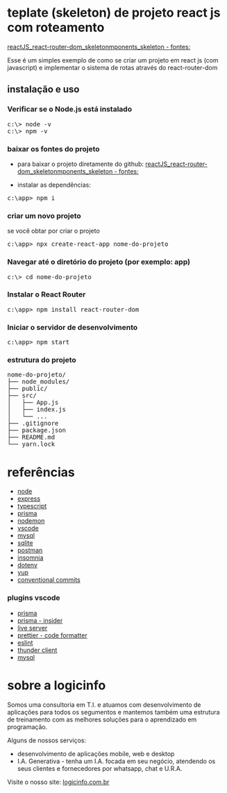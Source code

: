 
# teplate (skeleton) de projeto react js com roteamento
[reactJS_react-router-dom_skeletonmponents_skeleton - fontes:](https://github.com/logicinfocursos/reactJS_react-router-dom_skeletonmponents_skeleton.git)

Esse é um simples exemplo de como se criar um projeto em react js (com javascript) e implementar o sistema de rotas através do react-router-dom

## instalação e uso

### Verificar se o Node.js está instalado
<pre>
c:\> node -v
c:\> npm -v
</pre>


### baixar os fontes do projeto
- para baixar o projeto diretamente do github:
[reactJS_react-router-dom_skeletonmponents_skeleton - fontes:](https://github.com/logicinfocursos/reactJS_react-router-dom_skeletonmponents_skeleton.git)

- instalar as dependências:
<pre>
c:\app> npm i
</pre>

### criar um novo projeto
se você obtar por criar o projeto
<pre>
c:\app> npx create-react-app nome-do-projeto
</pre>


### Navegar até o diretório do projeto (por exemplo: app)
<pre>
c:\> cd nome-do-projeto
</pre>

### Instalar o React Router
<pre>
c:\app> npm install react-router-dom
</pre>

### Iniciar o servidor de desenvolvimento
<pre>
c:\app> npm start
</pre>

### estrutura do projeto
<pre>
nome-do-projeto/
├── node_modules/
├── public/
├── src/
│   ├── App.js
│   ├── index.js
│   └── ...
├── .gitignore
├── package.json
├── README.md
└── yarn.lock
</pre>


# referências
- [node](https://nodejs.org/en)
- [express](https://expressjs.com/en/starter/hello-world.html)
- [typescript](https://www.typescriptlang.org/docs/)
- [prisma](https://www.prisma.io/docs/getting-started)
- [nodemon](https://www.npmjs.com/package/nodemon)
- [vscode](https://code.visualstudio.com/download)
- [mysql](https://dev.mysql.com/doc/)
- [sqlite](https://www.sqlite.org/)
- [postman](https://www.postman.com/downloads/)
- [insomnia](https://insomnia.rest/download)
- [dotenv](https://www.npmjs.com/package/dotenv)
- [yup](https://www.npmjs.com/package/yup)
- [conventional commits](https://www.conventionalcommits.org/en/v1.0.0/)

### plugins vscode
- [prisma](https://marketplace.visualstudio.com/items?itemName=Prisma.prisma)
- [prisma - insider](https://marketplace.visualstudio.com/items?itemName=Prisma.prisma-insider)
- [live server](https://marketplace.visualstudio.com/items?itemName=ritwickdey.LiveServer)
- [prettier - code formatter](https://marketplace.visualstudio.com/items?itemName=esbenp.prettier-vscode)
- [eslint](https://marketplace.visualstudio.com/items?itemName=dbaeumer.vscode-eslint)
- [thunder client](https://marketplace.visualstudio.com/items?itemName=rangav.vscode-thunder-client)
- [mysql](https://marketplace.visualstudio.com/items?itemName=cweijan.vscode-mysql-client2)

# sobre a logicinfo

Somos uma consultoria em T.I. e atuamos com desenvolvimento de aplicações para todos os segumentos e mantemos também uma estrutura de treinamento com as melhores soluções para o aprendizado em programação.

Alguns de nossos serviços:

- desenvolvimento de aplicações mobile, web e desktop
- I.A. Generativa - tenha um I.A. focada em seu negócio, atendendo os seus clientes e fornecedores por whatsapp, chat e U.R.A.

Visite o nosso site:
[logicinfo.com.br](https://logicinfo.com.br)
